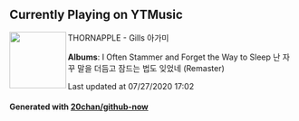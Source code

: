 ## Currently Playing on YTMusic

[<img align="left" width="100" src="https://lh3.googleusercontent.com/ucCHp0gCeUhbjcfor8h8MfVGylba2tHjaaB-BWD12fwB90rs2fV7MTnvWUWE4MfKBlCpWI3mJL6UHsac">](https://music.youtube.com/channel/UCVSu2xl5e0igBhVEgjPPqdA)

THORNAPPLE - Gills 아가미

**Albums**: I Often Stammer and Forget the Way to Sleep 난 자꾸 말을 더듬고 잠드는 법도 잊었네 (Remaster)

Last updated at 07/27/2020 17:02

#### Generated with [20chan/github-now](https://github.com/20chan/github-now)


<!--
**20chan/20chan** is a ✨ _special_ ✨ repository because its `README.md` (this file) appears on your GitHub profile.

Here are some ideas to get you started:

- 🔭 I’m currently working on ...
- 🌱 I’m currently learning ...
- 👯 I’m looking to collaborate on ...
- 🤔 I’m looking for help with ...
- 💬 Ask me about ...
- 📫 How to reach me: ...
- 😄 Pronouns: ...
- ⚡ Fun fact: ...
-->
